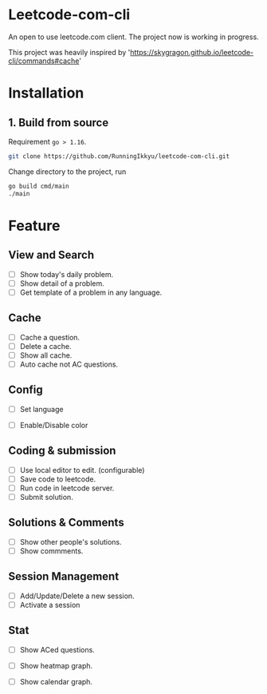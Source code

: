 # Leetcode-com-cli

An open to use leetcode.com client. The project now is working in progress.

This project was heavily inspired by 'https://skygragon.github.io/leetcode-cli/commands#cache'


# Installation

## 1. Build from source

Requirement `go > 1.16`.

```bash
git clone https://github.com/RunningIkkyu/leetcode-com-cli.git
```

Change directory to the project, run


```bash
go build cmd/main
./main
```


# Feature

## View and Search

- [ ] Show today's daily problem.
- [ ] Show detail of a problem.
- [ ] Get template of a problem in any language.

## Cache

- [ ] Cache a question.
- [ ] Delete a cache.
- [ ] Show all cache.
- [ ] Auto cache not AC questions.

## Config

- [ ] Set language
- [ ] Enable/Disable color


## Coding & submission

- [ ] Use local editor to edit. (configurable)
- [ ] Save code to leetcode.
- [ ] Run code in leetcode server.
- [ ] Submit solution.

## Solutions & Comments

- [ ] Show other people's solutions.
- [ ] Show commments.

## Session Management

- [ ] Add/Update/Delete a new session.
- [ ] Activate a session

## Stat

- [ ] Show ACed questions.
- [ ] Show heatmap graph.
- [ ] Show calendar graph.

